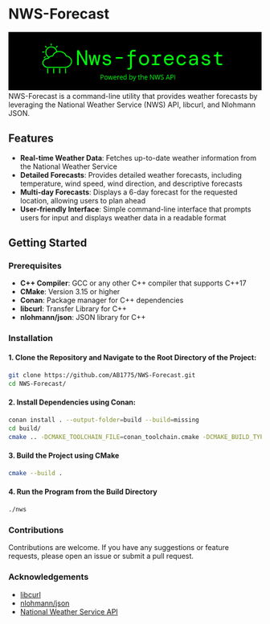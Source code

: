 # NWS-Forecast
<img src="Images/Logo.png" width="800">
NWS-Forecast is a command-line utility that provides weather forecasts by leveraging the National Weather Service (NWS) API, libcurl, and Nlohmann JSON. 

## Features
- **Real-time Weather Data**: Fetches up-to-date weather information from the National Weather Service
- **Detailed Forecasts**: Provides detailed weather forecasts, including temperature, wind speed, wind direction, and descriptive forecasts
- **Multi-day Forecasts**: Displays a 6-day forecast for the requested location, allowing users to plan ahead
- **User-friendly Interface**: Simple command-line interface that prompts users for input and displays weather data in a readable format
## Getting Started

### Prerequisites
- **C++ Compiler**: GCC or any other C++ compiler that supports C++17
- **CMake**: Version 3.15 or higher
- **Conan**: Package manager for C++ dependencies
- **libcurl**: Transfer Library for C++
- **nlohmann/json**: JSON library for C++

### Installation
#### 1. Clone the Repository and Navigate to the Root Directory of the Project:
```bash
git clone https://github.com/AB1775/NWS-Forecast.git
cd NWS-Forecast/
```
#### 2. Install Dependencies using Conan:
```bash
conan install . --output-folder=build --build=missing
cd build/
cmake .. -DCMAKE_TOOLCHAIN_FILE=conan_toolchain.cmake -DCMAKE_BUILD_TYPE=Release
```
#### 3. Build the Project using CMake
```bash
cmake --build .
```
#### 4. Run the Program from the Build Directory
```bash
./nws
```

### Contributions
Contributions are welcome. If you have any suggestions or feature requests, please open an issue or submit a pull request.

### Acknowledgements
- [libcurl](https://curl.se/libcurl/)
- [nlohmann/json](https://github.com/nlohmann/json)
- [National Weather Service API](https://weather-gov.github.io/api/general-faqs)
